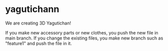 # yagutichann
We are creating 3D Yagutichan!

If you make new accessory parts or new clothes, you push the new file in main branch.
If you change the existing files, you make new branch such as "feature1" and push the file in it.
